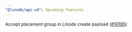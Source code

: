 ```yaml
---
"@linode/api-v4": Upcoming Features
---
```


Accept placement group in Linode create payload ([#10195](https://github.com/linode/manager/pull/10195))
